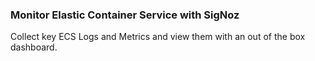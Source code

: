 ### Monitor Elastic Container Service with SigNoz

Collect key ECS Logs and Metrics and view them with an out of the box dashboard.
